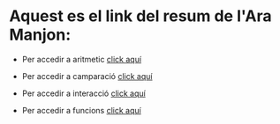 # Aquest es el link del resum de l'Ara Manjon:

* Per accedir a aritmetic [click aquí](https://github.com/AraManjon/fdlp/blob/master/operadors/aritmetics.md)

* Per accedir a camparació [click aquí](https://github.com/AraManjon/fdlp/blob/master/operadors/comparacio.md)

* Per accedir a interacció [click aquí](https://github.com/AraManjon/fdlp/blob/master/interaccio/interaccio.md)

* Per accedir a funcions [click aquí](https://github.com/AraManjon/fdlp/blob/master/funcions/funcions.md)